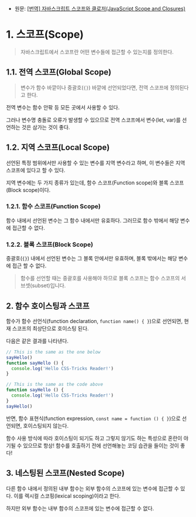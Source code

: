 - 원문: [[번역] 자바스크립트 스코프와 클로저(JavaScript Scope and Closures)](https://medium.com/@khwsc1/%EB%B2%88%EC%97%AD-%EC%9E%90%EB%B0%94%EC%8A%A4%ED%81%AC%EB%A6%BD%ED%8A%B8-%EC%8A%A4%EC%BD%94%ED%94%84%EC%99%80-%ED%81%B4%EB%A1%9C%EC%A0%80-javascript-scope-and-closures-8d402c976d19)

# 1. 스코프(Scope)

> 자바스크립트에서 스코프란 어떤 변수들에 접근할 수 있는지를 정의한다.

## 1.1. 전역 스코프(Global Scope)

> 변수가 함수 바깥이나 중괄호(`{}`) 바깥에 선언되었다면, 전역 스코프에 정의된다고 한다.

전역 변수는 함수 안팎 등 모든 곳에서 사용할 수 있다.

그러나 변수명 충돌로 오류가 발생할 수 있으므로 전역 스코프에서 변수(let, var)를 선언하는 것은 삼가는 것이 좋다.

## 1.2. 지역 스코프(Local Scope)

선언된 특정 범위에서만 사용할 수 있는 변수를 지역 변수라고 하며, 이 변수들은 지역 스코프에 있다고 할 수 있다.

지역 변수에는 두 가지 종류가 있는데, 함수 스코프(Function scope)와 블록 스코프(Block scope)이다.

### 1.2.1. 함수 스코프(Function Scope)

함수 내에서 선언된 변수는 그 함수 내에서만 유효하다.
그러므로 함수 밖에서 해당 변수에 접근할 수 없다.

### 1.2.2. 블록 스코프(Block Scope)

중괄호(`{}`) 내에서 선언된 변수는 그 블록 안에서만 유효하며, 블록 밖에서는 해당 변수에 접근 할 수 없다.

> 함수를 선언할 때는 중괄호를 사용해야 하므로 블록 스코프는 함수 스코프의 서브셋(subset)입니다.

## 2. 함수 호이스팅과 스코프

함수가 함수 선언식(function declaration, `function name() { }`)으로 선언되면, 현재 스코프의 최상단으로 호이스팅 된다.

다음은 같은 결과를 나타낸다.

```jsx
// This is the same as the one below
sayHello()
function sayHello () {
  console.log('Hello CSS-Tricks Reader!')
}

// This is the same as the code above
function sayHello () {
  console.log('Hello CSS-Tricks Reader!')
}
sayHello()
```

반면, 함수 표현식(function expression, `const name = function () { }`)으로 선언되면, 호이스팅되지 않는다.

함수 사용 방식에 따라 호이스팅이 되기도 하고 그렇지 않기도 하는 특성으로 혼란이 야기될 수 있으므로 항상! 함수를 호출하기 전에 선언해놓는 코딩 습관을 들이는 것이 좋다!

## 3. 네스팅된 스코프(Nested Scope)

다른 함수 내에서 정의된 내부 함수는 외부 함수의 스코프에 있는 변수에 접근할 수 있다.
이를 렉시컬 스코핑(lexical scoping)이라고 한다.

하지만 외부 함수는 내부 함수의 스코프에 있는 변수에 접근할 수 없다.
